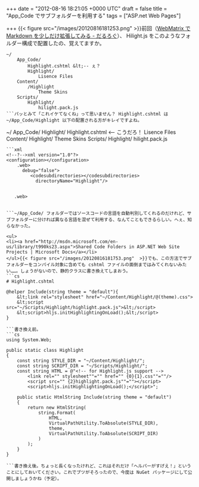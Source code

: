 
+++
date = "2012-08-16 18:21:05 +0000 UTC"
draft = false
title = "App_Code でサブフォルダーを利用する"
tags = ["ASP.net Web Pages"]

+++
{{< figure src="/images/20120816181253.png"  >}}前回（<a href="https://blog.daruyanagi.jp/entry/2012/08/16/155714">WebMatrix で Markdown を少しだけ拡張してみる - だるろぐ</a>）、 Hilight.js をこのようなフォルダー構成で配置したの、覚えてますか。
```
~/
    App_Code/
        Highlight.cshtml &lt;-- ぇ？
        Highlight/
            Lisence Files
    Content/
        /Highlight
            Theme Skins
    Scripts/
        Highlight/
            hilight.pack.js
```パッとみて「これイケてなくね」って思いません？ Highlight.cshtml は ~/App_Code/Highlight 以下の配置される方がキレイですよね。
```
~/
    App_Code/
        Highlight/
            Highlight.cshtml &lt;-- こうだろ！
            Lisence Files
    Content/
        Highlight/
            Theme Skins
    Scripts/
        Highlight/
            hilight.pack.js
```~/App_Code/ フォルダーっていうのは、「ソースコードを置くだけで自動でコンパイルしてくれる不思議なフォルダー」なのですけど、デフォルト状態ではサブフォルダーまではみてくれないんですね。 Web.config にこのような設定を追加してあげる必要があります。
```xml
<!--?-->xml version="1.0"?>
<configuration></configuration>
    .web>
      debug="false">
         <codesubdirectories></codesubdirectories>
           directoryName="Highlight"/>
         
      
   .web>


```~/App_Code/ フォルダーではソースコードの言語を自動判別してくれるのだけれど、サブフォルダーに分ければ異なる言語を混ぜて利用する、なんてこともできるらしい。へぇ、知らなかった。

<ul>
<li><a href="http://msdn.microsoft.com/en-us/library/t990ks23.aspx">Shared Code Folders in ASP.NET Web Site Projects | Microsoft Docs</a></li>
</ul>{{< figure src="/images/20120816181753.png"  >}}でも、この方法でサブフォルダーをコンパイル対象に含めても cshtml ファイルの面倒まではみてくれないみたい……。しょうがないので、静的クラスに書き換えてしまおう。
```cs
# Highlight.cshtml

@helper Include(string theme = "default"){
    &lt;link rel="stylesheet" href="~/Content/Highlight/@(theme).css">
    &lt;script src="~/Scripts/Highlight/highlight.pack.js">&lt;/script>
    &lt;script>hljs.initHighlightingOnLoad();&lt;/script>
}

```書き換え前。
```cs
using System.Web;

public static class Highlight
{
    const string STYLE_DIR = "~/Content/Highlight/";
    const string SCRIPT_DIR = "~/Scripts/Highlight/";
    const string HTML = @"<!-- for Highlight.js support -->
        <link rel="" stylesheet""="" href="" {0}{1}.css""=""/>
        <script src="" {2}highlight.pack.js""=""></script>
        <script>hljs.initHighlightingOnLoad();</script>";

    public static HtmlString Include(string theme = "default")
    {
        return new HtmlString(
            string.Format(
                HTML, 
                VirtualPathUtility.ToAbsolute(STYLE_DIR),
                theme,
                VirtualPathUtility.ToAbsolute(SCRIPT_DIR)
            )
        );
    }
}

```書き換え後。ちょっと長くなったけれど、これはそれだけ「ヘルパーがすげえ！」ということにしておいてください。これでブツがそろったので、今度は NuGet パッケージにして公開しましょうかね（予定）。


